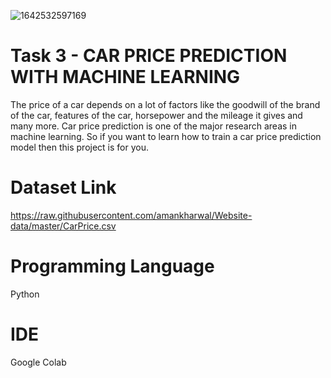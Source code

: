 ![1642532597169](https://user-images.githubusercontent.com/95522797/227785692-fae938ac-f1dd-44a0-9f23-6069d6c86b44.jpeg)

# Task 3 - CAR PRICE PREDICTION WITH MACHINE LEARNING
The price of a car depends on a lot of factors like the goodwill of the brand of the car, features of the car, horsepower and the mileage it gives and many more. Car price prediction is one of the major research areas in machine learning. So if you want to learn how to train a car price prediction model then this project is for you.



# Dataset Link

https://raw.githubusercontent.com/amankharwal/Website-data/master/CarPrice.csv

# Programming Language

Python

# IDE

Google Colab

